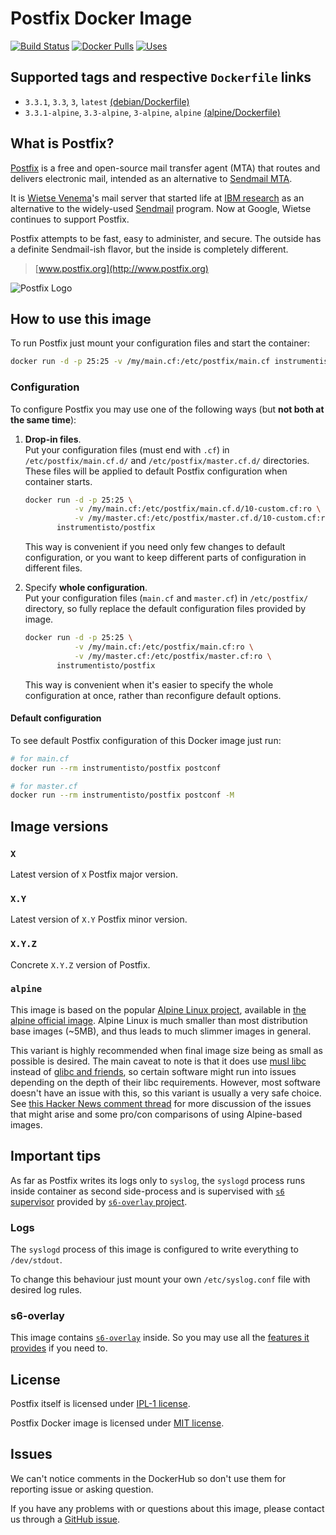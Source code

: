 Postfix Docker Image
====================

[![Build Status](https://travis-ci.org/instrumentisto/postfix-docker-image.svg?branch=master)](https://travis-ci.org/instrumentisto/postfix-docker-image) [![Docker Pulls](https://img.shields.io/docker/pulls/instrumentisto/postfix.svg)](https://hub.docker.com/r/instrumentisto/postfix) [![Uses](https://img.shields.io/badge/uses-s6--overlay-blue.svg)][21]




## Supported tags and respective `Dockerfile` links

- `3.3.1`, `3.3`, `3`, `latest` [(debian/Dockerfile)][101]
- `3.3.1-alpine`, `3.3-alpine`, `3-alpine`, `alpine` [(alpine/Dockerfile)][102]




## What is Postfix?

[Postfix][13] is a free and open-source mail transfer agent (MTA) that routes and delivers electronic mail, intended as an alternative to [Sendmail MTA][12].

It is [Wietse Venema][10]'s mail server that started life at [IBM research][11] as an alternative to the widely-used [Sendmail][12] program. Now at Google, Wietse continues to support Postfix.

Postfix attempts to be fast, easy to administer, and secure. The outside has a definite Sendmail-ish flavor, but the inside is completely different.

> [www.postfix.org](http://www.postfix.org)

![Postfix Logo](http://www.postfix.org/mysza.gif)




## How to use this image

To run Postfix just mount your configuration files and start the container: 
```bash
docker run -d -p 25:25 -v /my/main.cf:/etc/postfix/main.cf instrumentisto/postfix
```


### Configuration

To configure Postfix you may use one of the following ways (but __not both at the same time__):

1.  __Drop-in files__.  
    Put your configuration files (must end with `.cf`) in `/etc/postfix/main.cf.d/` and `/etc/postfix/master.cf.d/` directories. These files will be applied to default Postfix configuration when container starts.
    
    ```bash
    docker run -d -p 25:25 \
               -v /my/main.cf:/etc/postfix/main.cf.d/10-custom.cf:ro \
               -v /my/master.cf:/etc/postfix/master.cf.d/10-custom.cf:ro \
           instrumentisto/postfix
    ```
    
    This way is convenient if you need only few changes to default configuration, or you want to keep different parts of configuration in different files.

2.  Specify __whole configuration__.  
    Put your configuration files (`main.cf` and `master.cf`) in `/etc/postfix/` directory, so fully replace the default configuration files provided by image.
    
    ```bash
    docker run -d -p 25:25 \
               -v /my/main.cf:/etc/postfix/main.cf:ro \
               -v /my/master.cf:/etc/postfix/master.cf:ro \
           instrumentisto/postfix
    ```
    
    This way is convenient when it's easier to specify the whole configuration at once, rather than reconfigure default options.

#### Default configuration

To see default Postfix configuration of this Docker image just run:
```bash
# for main.cf
docker run --rm instrumentisto/postfix postconf

# for master.cf
docker run --rm instrumentisto/postfix postconf -M
```




## Image versions


### `X`

Latest version of `X` Postfix major version.


### `X.Y`

Latest version of `X.Y` Postfix minor version.


### `X.Y.Z`

Concrete `X.Y.Z` version of Postfix.


### `alpine`

This image is based on the popular [Alpine Linux project][1], available in [the alpine official image][2].
Alpine Linux is much smaller than most distribution base images (~5MB), and thus leads to much slimmer images in general.

This variant is highly recommended when final image size being as small as possible is desired. The main caveat to note is that it does use [musl libc][4] instead of [glibc and friends][5], so certain software might run into issues depending on the depth of their libc requirements. However, most software doesn't have an issue with this, so this variant is usually a very safe choice. See [this Hacker News comment thread][6] for more discussion of the issues that might arise and some pro/con comparisons of using Alpine-based images.




## Important tips

As far as Postfix writes its logs only to `syslog`, the `syslogd` process runs inside container as second side-process and is supervised with [`s6` supervisor][20] provided by [`s6-overlay` project][21].


### Logs

The `syslogd` process of this image is configured to write everything to `/dev/stdout`.

To change this behaviour just mount your own `/etc/syslog.conf` file with desired log rules.


### s6-overlay

This image contains [`s6-overlay`][21] inside. So you may use all the [features it provides][22] if you need to.




## License

Postfix itself is licensed under [IPL-1 license][91].

Postfix Docker image is licensed under [MIT license][92].




## Issues

We can't notice comments in the DockerHub so don't use them for reporting issue or asking question.

If you have any problems with or questions about this image, please contact us through a [GitHub issue][3].





[1]: http://alpinelinux.org
[2]: https://hub.docker.com/_/alpine
[3]: https://github.com/instrumentisto/postfix-docker-image/issues
[4]: http://www.musl-libc.org
[5]: http://www.etalabs.net/compare_libcs.html
[6]: https://news.ycombinator.com/item?id=10782897
[10]: http://www.porcupine.org/wietse
[11]: http://www.research.ibm.com
[12]: http://www.sendmail.org
[13]: https://en.wikipedia.org/wiki/Postfix_(software)
[20]: http://skarnet.org/software/s6/overview.html
[21]: https://github.com/just-containers/s6-overlay
[22]: https://github.com/just-containers/s6-overlay#usage
[91]: http://www.postfix.org/IBM-Public-License-1.0.txt
[92]: https://github.com/instrumentisto/postfix-docker-image/blob/master/LICENSE.md
[101]: https://github.com/instrumentisto/postfix-docker-image/blob/master/debian/Dockerfile
[102]: https://github.com/instrumentisto/postfix-docker-image/blob/master/alpine/Dockerfile
